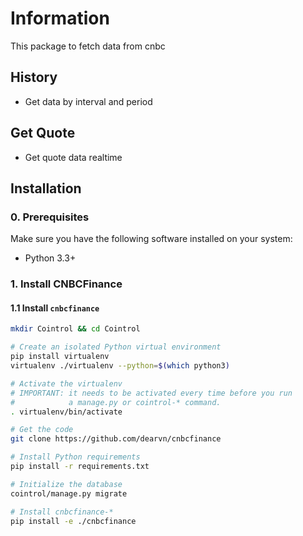 # Information
This package to fetch data from cnbc
## History
* Get data by interval and period

## Get Quote
* Get quote data realtime

## Installation


### 0. Prerequisites

Make sure you have the following software installed on your system:

* Python 3.3+


### 1. Install CNBCFinance

#### 1.1 Install `cnbcfinance`
```bash
mkdir Cointrol && cd Cointrol

# Create an isolated Python virtual environment
pip install virtualenv
virtualenv ./virtualenv --python=$(which python3)

# Activate the virtualenv
# IMPORTANT: it needs to be activated every time before you run
#            a manage.py or cointrol-* command.
. virtualenv/bin/activate

# Get the code
git clone https://github.com/dearvn/cnbcfinance

# Install Python requirements
pip install -r requirements.txt

# Initialize the database
cointrol/manage.py migrate

# Install cnbcfinance-*
pip install -e ./cnbcfinance

```
